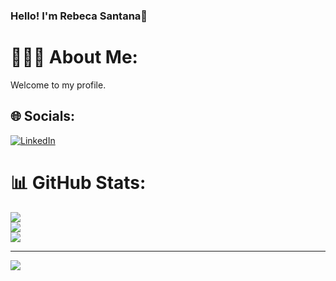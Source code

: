 ### Hello! I'm Rebeca Santana👋

# 👩🏻‍💻 About Me:

Welcome to my profile.

## 🌐 Socials:
[![LinkedIn](https://img.shields.io/badge/LinkedIn-%230077B5.svg?logo=linkedin&logoColor=white)](https://linkedin.com/in/https://www.linkedin.com/in/rebecasantana/) 

<!--# 💻 Tech Stack:-->
<!--#![CSS3](https://img.shields.io/badge/CSS-0b45a6?&style=for-the-badge&logo=css3&logoColor=white)-->
<!--#![HTML5](https://img.shields.io/badge/HTML-ff8c00?style=for-the-badge&logo=html5&logoColor=white) -->
<!--#![JavaScript](https://img.shields.io/badge/JavaScript-F7DF1E?style=for-the-badge&logo=javascript&logoColor=black) -->
<!--#![MySQL](https://img.shields.io/badge/MySQL-00000F?style=for-the-badge&logo=mysql&logoColor=white)-->
<!--#![Java](https://img.shields.io/badge/Java-ED8B00?style=for-the-badge&logo=openjdk&logoColor=white)-->
<!--#![Spring](https://img.shields.io/badge/Spring-6DB33F?style=for-the-badge&logo=spring&logoColor=white)-->
<!--#![Bootstrap](https://img.shields.io/badge/Bootstrap-563D7C?style=for-the-badge&logo=bootstrap&logoColor=white)-->
<!--#![Figma](https://img.shields.io/badge/Figma-F24E1E?style=for-the-badge&logo=figma&logoColor=white)-->

# 📊 GitHub Stats:
![](https://github-readme-stats.vercel.app/api?username=rebecasantana&theme=chartreuse-dark&hide_border=false&include_all_commits=false&count_private=false)<br/>
![](https://github-readme-streak-stats.herokuapp.com/?user=rebecasantana&theme=chartreuse-dark&hide_border=false)<br/>
![](https://github-readme-stats.vercel.app/api/top-langs/?username=rebecasantana&theme=chartreuse-dark&hide_border=false&include_all_commits=false&count_private=false&layout=compact)

---
[![](https://visitcount.itsvg.in/api?id=rebecasantana&icon=2&color=12)](https://visitcount.itsvg.in)

